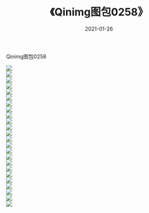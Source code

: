 ﻿---
layout: post
title:  《Qinimg图包0258》
date:   2021-01-26
img: http://imgx.orgx.ga/Qinimg图包/Qinimg图包0258/000.jpg
categories: [美女, 清纯, 唯美]
---

Qinimg图包0258

 ![](http://imgx.orgx.ga/Qinimg图包/Qinimg图包0258/001.jpg) <br>![](http://imgx.orgx.ga/Qinimg图包/Qinimg图包0258/002.jpg) <br>![](http://imgx.orgx.ga/Qinimg图包/Qinimg图包0258/003.jpg) <br>![](http://imgx.orgx.ga/Qinimg图包/Qinimg图包0258/004.jpg) <br>![](http://imgx.orgx.ga/Qinimg图包/Qinimg图包0258/005.jpg) <br>![](http://imgx.orgx.ga/Qinimg图包/Qinimg图包0258/006.jpg) <br>![](http://imgx.orgx.ga/Qinimg图包/Qinimg图包0258/007.jpg) <br>![](http://imgx.orgx.ga/Qinimg图包/Qinimg图包0258/008.jpg) <br>![](http://imgx.orgx.ga/Qinimg图包/Qinimg图包0258/009.jpg) <br>![](http://imgx.orgx.ga/Qinimg图包/Qinimg图包0258/010.jpg) <br>![](http://imgx.orgx.ga/Qinimg图包/Qinimg图包0258/011.jpg) <br>![](http://imgx.orgx.ga/Qinimg图包/Qinimg图包0258/012.jpg) <br>![](http://imgx.orgx.ga/Qinimg图包/Qinimg图包0258/013.jpg) <br>![](http://imgx.orgx.ga/Qinimg图包/Qinimg图包0258/014.jpg) <br>![](http://imgx.orgx.ga/Qinimg图包/Qinimg图包0258/015.jpg) <br>![](http://imgx.orgx.ga/Qinimg图包/Qinimg图包0258/016.jpg) <br>![](http://imgx.orgx.ga/Qinimg图包/Qinimg图包0258/017.jpg) <br>![](http://imgx.orgx.ga/Qinimg图包/Qinimg图包0258/018.jpg) <br>![](http://imgx.orgx.ga/Qinimg图包/Qinimg图包0258/019.jpg) <br>![](http://imgx.orgx.ga/Qinimg图包/Qinimg图包0258/020.jpg) <br>![](http://imgx.orgx.ga/Qinimg图包/Qinimg图包0258/021.jpg) <br>![](http://imgx.orgx.ga/Qinimg图包/Qinimg图包0258/022.jpg) <br>![](http://imgx.orgx.ga/Qinimg图包/Qinimg图包0258/023.jpg) <br>![](http://imgx.orgx.ga/Qinimg图包/Qinimg图包0258/024.jpg) <br>